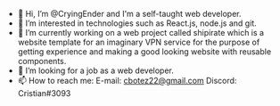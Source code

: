 - 👋 Hi, I’m @CryingEnder and I'm a self-taught web developer.
- 👀 I’m interested in technologies such as React.js, node.js and git.
- 🌱 I’m currently working on a web project called shipirate which is a website template for an imaginary VPN service for the purpose of getting experience and making a good looking website with reusable components.
- 💞️ I’m looking for a job as a web developer.
- 📫 How to reach me:
E-mail: cbotez22@gmail.com
Discord: Cristian#3093

<!---
CryingEnder/CryingEnder is a ✨ special ✨ repository because its `README.md` (this file) appears on your GitHub profile.
You can click the Preview link to take a look at your changes.
--->
